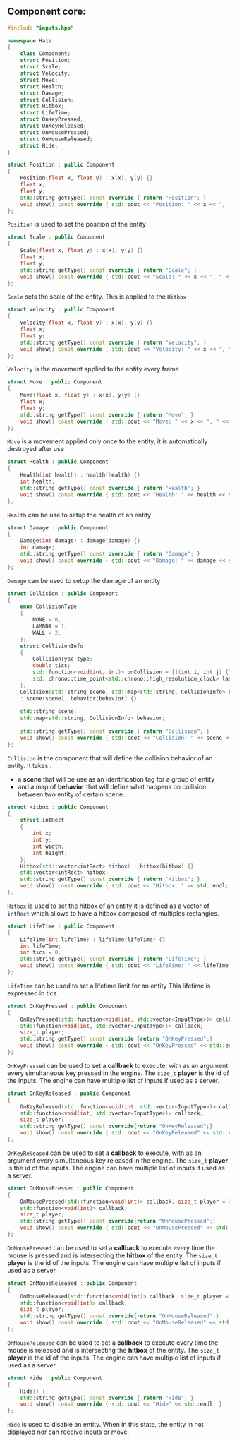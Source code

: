 ## Component core:
```cpp
#include "inputs.hpp"

namespace Haze
{
	class Component;
	struct Position;
	struct Scale;
	struct Velocity;
	struct Move;
	struct Health;
	struct Damage;
	struct Collision;
	struct Hitbox;
	struct LifeTime;
	struct OnKeyPressed;
	struct OnKeyReleased;
	struct OnMousePressed;
	struct OnMouseReleased;
	struct Hide;
}
```

```cpp 
struct Position : public Component
{
	Position(float x, float y) : x(x), y(y) {}
	float x;
	float y;
	std::string getType() const override { return "Position"; }
	void show() const override { std::cout << "Position: " << x << ", " << y << std::endl; }
};
```
`Position` is used to set the position of the entity

```cpp
struct Scale : public Component
{
	Scale(float x, float y) : x(x), y(y) {}
	float x;
	float y;
	std::string getType() const override { return "Scale"; }
	void show() const override { std::cout << "Scale: " << x << ", " << y << std::endl; }
};
```
`Scale` sets the scale of the entity. This is applied to the `Hitbox` 

```cpp
struct Velocity : public Component
{
	Velocity(float x, float y) : x(x), y(y) {}
	float x;
	float y;
	std::string getType() const override { return "Velocity"; }
	void show() const override { std::cout << "Velocity: " << x << ", " << y << std::endl; }
};
```
`Velocity` is the movement applied to the entity every frame

```cpp
struct Move : public Component
{
	Move(float x, float y) : x(x), y(y) {}
	float x;
	float y;
	std::string getType() const override { return "Move"; }
	void show() const override { std::cout << "Move: " << x << ", " << y << std::endl; }
};
```
`Move` is a movement applied only once to the entity, it is automatically destroyed after use

```cpp
struct Health : public Component
{
	Health(int health) : health(health) {}
	int health;
	std::string getType() const override { return "Health"; }
	void show() const override { std::cout << "Health: " << health << std::endl; }
};
```
`Health` can be use to setup the health of an entity

```cpp
struct Damage : public Component
{
	Damage(int damage) : damage(damage) {}
	int damage;
	std::string getType() const override { return "Damage"; }
	void show() const override { std::cout << "Damage: " << damage << std::endl; }
};
```
`Damage` can be used to setup the damage of an entity

```cpp
struct Collision : public Component
{
	enum CollisionType
	{
		NONE = 0,
		LAMBDA = 1,
		WALL = 2,
	};
	struct CollisionInfo
	{
		CollisionType type;
		double tics;
		std::function<void(int, int)> onCollision = [](int i, int j) {};
		std::chrono::time_point<std::chrono::high_resolution_clock> lastCollision = std::chrono::high_resolution_clock::now();
	};
	Collision(std::string scene, std::map<std::string, CollisionInfo> behavior)
	: scene(scene), behavior(behavior) {}
	  
	std::string scene;
	std::map<std::string, CollisionInfo> behavior;
	  
	std::string getType() const override { return "Collision"; }
	void show() const override { std::cout << "Collision: " << scene << std::endl; }
};
```
`Collision` is the component that will define the collision behavior of an entity.
It takes :
- a **scene** that will be use as an identification tag for a group of entity
- and a map of **behavior** that will define what happens on collision between two entity of certain scene.

```cpp
struct Hitbox : public Component
{
	struct intRect
	{
		int x;
		int y;
		int width;
		int height;
	};
	Hitbox(std::vector<intRect> hitbox) : hitbox(hitbox) {}
	std::vector<intRect> hitbox;
	std::string getType() const override { return "Hitbox"; }
	void show() const override { std::cout << "Hitbox: " << std::endl; }
};
```
`Hitbox` is used to set the hitbox of an entity
it is defined as a vector of `intRect` which allows to have a hitbox composed of multiples rectangles.

```cpp
struct LifeTime : public Component
{
	LifeTime(int lifeTime) : lifeTime(lifeTime) {}
	int lifeTime;
	int tics = 0;
	std::string getType() const override { return "LifeTime"; }
	void show() const override { std::cout << "LifeTime: " << lifeTime << std::endl; }
};
```
`LifeTime` can be used to set a lifetime limit for an entity
This lifetime is expressed in tics.

```cpp
struct OnKeyPressed : public Component
{
	OnKeyPressed(std::function<void(int, std::vector<InputType>)> callback, size_t player = 0) : callback(callback), player(player) {}
	std::function<void(int, std::vector<InputType>)> callback;
	size_t player;
	std::string getType() const override {return "OnKeyPressed";}
	void show() const override { std::cout << "OnKeyPressed" << std::endl; }
};
```
`OnKeyPressed` can be used to set a **callback** to execute, with as an argument every simultaneous key pressed in the engine.
The `size_t` **player** is the id of the inputs.
The engine can have multiple list of inputs if used as a server.

```cpp
struct OnKeyReleased : public Component
{
	OnKeyReleased(std::function<void(int, std::vector<InputType>)> callback, size_t player = 0) : callback(callback), player(player) {}
	std::function<void(int, std::vector<InputType>)> callback;
	size_t player;
	std::string getType() const override{return "OnKeyReleased";}
	void show() const override { std::cout << "OnKeyReleased" << std::endl; }
};
```
`OnKeyReleased` can be used to set a **callback** to execute, with as an argument every simultaneous key released in the engine.
The `size_t` **player** is the id of the inputs.
The engine can have multiple list of inputs if used as a server.

```cpp
struct OnMousePressed : public Component
{
	OnMousePressed(std::function<void(int)> callback, size_t player = 0) : callback(callback), player(player) {}
	std::function<void(int)> callback;
	size_t player;
	std::string getType() const override{return "OnMousePressed";}
	void show() const override { std::cout << "OnMousePressed" << std::endl; }
};
```
`OnMousePressed` can be used to set a **callback** to execute every time the mouse is pressed and is intersecting the **hitbox** of the entity.
The `size_t` **player** is the id of the inputs.
The engine can have multiple list of inputs if used as a server.

```cpp
struct OnMouseReleased : public Component
{
	OnMouseReleased(std::function<void(int)> callback, size_t player = 0) : callback(callback), player(player) {}
	std::function<void(int)> callback;
	size_t player;
	std::string getType() const override{return "OnMouseReleased";}
	void show() const override { std::cout << "OnMouseReleased" << std::endl; }
};
```
`OnMouseReleased` can be used to set a **callback** to execute every time the mouse is released and is intersecting the **hitbox** of the entity.
The `size_t` **player** is the id of the inputs.
The engine can have multiple list of inputs if used as a server.

```cpp
struct Hide : public Component
{
	Hide() {}
	std::string getType() const override { return "Hide"; }
	void show() const override { std::cout << "Hide" << std::endl; }
};
```
`Hide` is used to disable an entity.
When in this state, the entity in not displayed nor can receive inputs or move. 